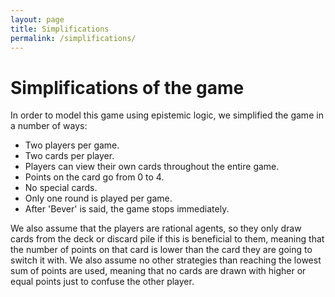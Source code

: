 ```yaml
---
layout: page
title: Simplifications
permalink: /simplifications/
---
```



# Simplifications of the game
<!-- simplificatie
een plaatje van hoe het eruit ziet -->
In order to model this game using epistemic logic, we simplified the game in a number of ways:

- Two players per game.
- Two cards per player.
- Players can view their own cards throughout the entire game.
- Points on the card go from 0 to 4.
- No special cards.
- Only one round is played per game.
- After 'Bever' is said, the game stops immediately.

We also assume that the players are rational agents, so they only draw cards from the deck or discard pile if this is beneficial to them, meaning that the number of points on that card is lower than the card they are going to switch it with. We also assume no other strategies than reaching the lowest sum of points are used, meaning that no cards are drawn with higher or equal points just to confuse the other player.
